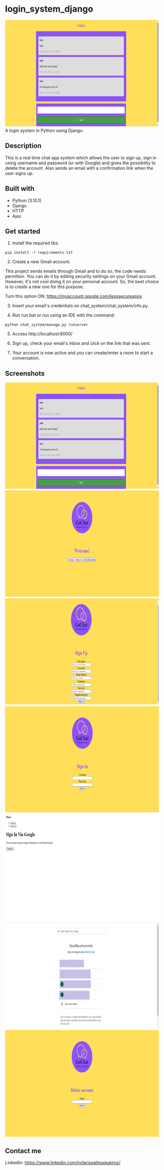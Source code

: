 # login_system_django
<img src="assets/chat.png" width="700" height= "350" title="chat">
A login system in Python using Django.

## Description
This is a real time chat app system which allows the user to sign up, sign in using username and password (or with Google) and gives the possibility to delete the account. Also sends an email with a confirmation link when the user signs up.

## Built with
* Python (3.10.1)
* Django
* HTTP
* Ajax

## Get started
1. Install the required libs
```
pip install -r requirements.txt
```
2. Create a new Gmail account.

This project sends emails through Gmail and to do so, the code needs permition. You can do it by editing security settings on your Gmail account. However, it's not cool doing it on your personal account. So, the best choice is to create a new one for this purpose.

Turn this option ON: https://myaccount.google.com/lesssecureapps

3. Insert your email's credentials on chat_system/chat_system/info.py.

4. Run run.bat or run using an IDE with the command:
```
python chat_system/manage.py runserver
```
5. Access http://localhost:8000/

6. Sign up, check your email's inbox and click on the link that was sent.

7. Your account is now active and you can create/enter a room to start a conversation.

## Screenshots
<img src="assets/chat.png" width="700" height= "350" title="chat">
<img src="assets/home.png" width="700" height= "350" title="homepage">
<img src="assets/sign up.png" width="700" height= "350" title="signup page">
<img src="assets/sign in.png" width="700" height= "350" title="signin page">
<img src="assets/google_redirect.png" width="700" height= "350" title="redirect google login">
<img src="assets/google_login.png" width="700" height= "350" title="google_login">
<img src="assets/delete.png" width="700" height= "350" title="delete">

## Contact me
LinkedIn: https://www.linkedin.com/in/larissalimaqueiroz/